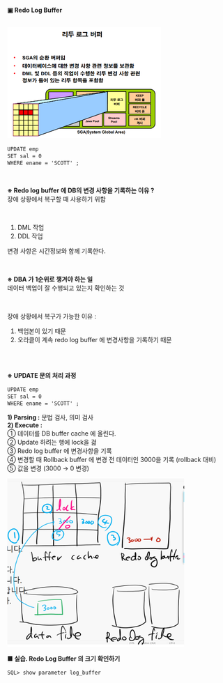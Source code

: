 **▣ Redo Log Buffer**

<br/>
<img src="https://github.com/corvina1208/Oracle_Admin/blob/main/5_redo.png" width="70%" height="70%">
<br/>

```
UPDATE emp
SET sal = 0
WHERE ename = 'SCOTT' ;
```

<br/>

**※ Redo log buffer 에 DB의 변경 사항을 기록하는 이유 ?**  
장애 상황에서 복구할 때 사용하기 위함  

<br/>

1) DML 작업  
2) DDL 작업  

변경 사항은 시간정보와 함께 기록한다.

<br/>

**※ DBA 가 1순위로 챙겨야 하는 일**  
데이터 백업이 잘 수행되고 있는지 확인하는 것  

<br/>

장애 상황에서 복구가 가능한 이유 :
1) 백업본이 있기 때문
2) 오라클이 계속 redo log buffer 에 변경사항을 기록하기 때문

<br/>
<br/>

**※ UPDATE 문의 처리 과정**  
```
UPDATE emp
SET sal = 0
WHERE ename = 'SCOTT' ;
```
**1) Parsing :** 문법 검사, 의미 검사  
**2) Execute :**  
① 데이터를 DB buffer cache 에 올린다.  
② Update 하려는 행에 lock을 걺  
③ Redo log buffer 에 변경사항을 기록  
④ 변경할 때 Rollback buffer 에 변경 전 데이터인 3000을 기록 (rollback 대비)  
⑤ 값을 변경 (3000 → 0 변경)  

<img src="https://github.com/corvina1208/Oracle_Admin/blob/main/5_redo2.png">
<br/>

**■ 실습. Redo Log Buffer 의 크기 확인하기**  
```
SQL> show parameter log_buffer
```

<br/>
<br/>
